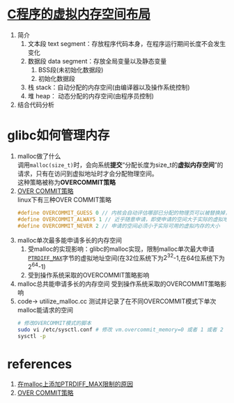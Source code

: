 # [C程序的虚拟内存空间布局](https://www.geeksforgeeks.org/memory-layout-of-c-program/)
1. 简介
   1. 文本段 text segment：存放程序代码本身，在程序运行期间长度不会发生变化
   2. 数据段 data segment：存放全局变量以及静态变量
      1. BSS段(未初始化数据段)
      2. 初始化数据段
   3. 栈 stack：自动分配的内存空间(由编译器以及操作系统控制)
   4. 堆 heap： 动态分配的内存空间(由程序员控制)
2. 结合代码分析
# glibc如何管理内存
1. malloc做了什么  
   调用`malloc(size_t)`时，会向系统**提交**“分配长度为size_t的**虚拟内存空间**”的请求，只有在访问到虚拟地址时才会分配物理空间。  
   这种策略被称为**OVERCOMMIT策略**
2. [OVER COMMIT策略](http://www.wowotech.net/memory_management/overcommit.html)  
   linux下有三种OVER COMMIT策略  
   ```c++
   #define OVERCOMMIT_GUESS 0 // 内核会自动评估哪部已分配的物理页可以被替换掉，试图申请更多的空间。是ALWAYS和NEVER策略的折中
   #define OVERCOMMIT_ALWAYS 1 // 近乎随意申请，即使申请的空间大于实际的虚拟地址空间(内存+磁盘交换区)
   #define OVERCOMMIT_NEVER 2 // 申请的空间必须小于实际可用的虚拟内存的大小
   ```
3. malloc单次最多能申请多长的内存空间 
   1. 受malloc的实现影响：glibc的malloc实现，限制malloc单次最大申请[`PTRDIFF_MAX`](https://sourceware.org/bugzilla/show_bug.cgi?id=23741#c2)字节的虚拟地址空间(在32位系统下为$2^{32}$-1,在64位系统下为$2^{64}$-1)
   2. 受到操作系统采取的OVERCOMMIT策略影响
4. malloc总共能申请多长的内存空间
   受到操作系统采取的OVERCOMMIT策略影响
5. code-> utilize_malloc.cc 测试并记录了在不同OVERCOMMIT模式下单次malloc能请求的空间  
   ```bash
   # 修改OVERCOMMIT模式的脚本
   sudo vi /etc/sysctl.conf # 修改 vm.overcommit_memory=0 或者 1 或者 2
   sysctl -p
   ```

# references
1. [在malloc上添加PTRDIFF_MAX限制的原因](https://sourceware.org/bugzilla/show_bug.cgi?id=23741#c2)
2. [OVER COMMIT策略](http://www.wowotech.net/memory_management/overcommit.html)